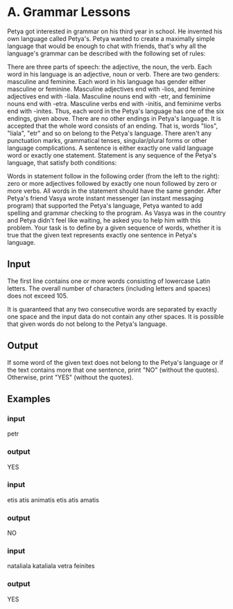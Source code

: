 # A. Grammar Lessons

Petya got interested in grammar on his third year in school. He invented his own language called Petya's. Petya wanted to create a maximally simple language that would be enough to chat with friends, that's why all the language's grammar can be described with the following set of rules:

There are three parts of speech: the adjective, the noun, the verb. Each word in his language is an adjective, noun or verb.
There are two genders: masculine and feminine. Each word in his language has gender either masculine or feminine.
Masculine adjectives end with -lios, and feminine adjectives end with -liala.
Masculine nouns end with -etr, and feminime nouns end with -etra.
Masculine verbs end with -initis, and feminime verbs end with -inites.
Thus, each word in the Petya's language has one of the six endings, given above. There are no other endings in Petya's language.
It is accepted that the whole word consists of an ending. That is, words "lios", "liala", "etr" and so on belong to the Petya's language.
There aren't any punctuation marks, grammatical tenses, singular/plural forms or other language complications.
A sentence is either exactly one valid language word or exactly one statement.
Statement is any sequence of the Petya's language, that satisfy both conditions:

Words in statement follow in the following order (from the left to the right): zero or more adjectives followed by exactly one noun followed by zero or more verbs.
All words in the statement should have the same gender.
After Petya's friend Vasya wrote instant messenger (an instant messaging program) that supported the Petya's language, Petya wanted to add spelling and grammar checking to the program. As Vasya was in the country and Petya didn't feel like waiting, he asked you to help him with this problem. Your task is to define by a given sequence of words, whether it is true that the given text represents exactly one sentence in Petya's language.

## Input
The first line contains one or more words consisting of lowercase Latin letters. The overall number of characters (including letters and spaces) does not exceed 105.

It is guaranteed that any two consecutive words are separated by exactly one space and the input data do not contain any other spaces. It is possible that given words do not belong to the Petya's language.

## Output
If some word of the given text does not belong to the Petya's language or if the text contains more that one sentence, print "NO" (without the quotes). Otherwise, print "YES" (without the quotes).

## Examples
### input
petr
### output
YES
### input
etis atis animatis etis atis amatis
### output
NO
### input
nataliala kataliala vetra feinites
### output
YES